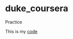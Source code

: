 # duke_coursera
Practice

This is my [code](https://www.coursera.org/learn/cloud-computing-foundations-duke/ungradedLab/jsPqx/create-markdown-in-jupyter/lab)
